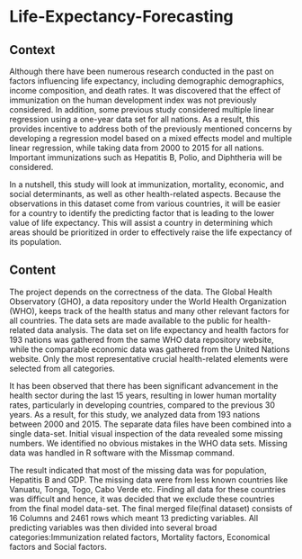 # Life-Expectancy-Forecasting
## Context
Although there have been numerous research conducted in the past on factors influencing life expectancy, including demographic demographics, income composition, and death rates. It was discovered that the effect of immunization on the human development index was not previously considered. In addition, some previous study considered multiple linear regression using a one-year data set for all nations. As a result, this provides incentive to address both of the previously mentioned concerns by developing a regression model based on a mixed effects model and multiple linear regression, while taking data from 2000 to 2015 for all nations. Important immunizations such as Hepatitis B, Polio, and Diphtheria will be considered.

In a nutshell, this study will look at immunization, mortality, economic, and social determinants, as well as other health-related aspects. Because the observations in this dataset come from various countries, it will be easier for a country to identify the predicting factor that is leading to the lower value of life expectancy. This will assist a country in determining which areas should be prioritized in order to effectively raise the life expectancy of its population.

## Content
The project depends on the correctness of the data. The Global Health Observatory (GHO), a data repository under the World Health Organization (WHO), keeps track of the health status and many other relevant factors for all countries. The data sets are made available to the public for health-related data analysis. The data set on life expectancy and health factors for 193 nations was gathered from the same WHO data repository website, while the comparable economic data was gathered from the United Nations website. Only the most representative crucial health-related elements were selected from all categories.

It has been observed that there has been significant advancement in the health sector during the last 15 years, resulting in lower human mortality rates, particularly in developing countries, compared to the previous 30 years. As a result, for this study, we analyzed data from 193 nations between 2000 and 2015. The separate data files have been combined into a single data-set. Initial visual inspection of the data revealed some missing numbers. We identified no obvious mistakes in the WHO data sets. Missing data was handled in R software with the Missmap command. 

The result indicated that most of the missing data was for population, Hepatitis B and GDP. The missing data were from less known countries like Vanuatu, Tonga, Togo, Cabo Verde etc. Finding all data for these countries was difficult and hence, it was decided that we exclude these countries from the final model data-set. The final merged file(final dataset) consists of 16 Columns and 2461 rows which meant 13 predicting variables. All predicting variables was then divided into several broad categories:Immunization related factors, Mortality factors, Economical factors and Social factors.

